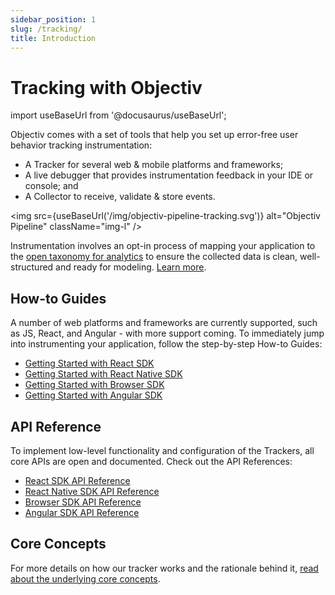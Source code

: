 ```yaml
---
sidebar_position: 1
slug: /tracking/
title: Introduction
---
```

# Tracking with Objectiv
import useBaseUrl from '@docusaurus/useBaseUrl';

Objectiv comes with a set of tools that help you set up error-free user behavior tracking instrumentation:
* A Tracker for several web & mobile platforms and frameworks;
* A live debugger that provides instrumentation feedback in your IDE or console; and
* A Collector to receive, validate & store events.

<img src={useBaseUrl('/img/objectiv-pipeline-tracking.svg')} alt="Objectiv Pipeline" className="img-l" />

Instrumentation involves an opt-in process of mapping your application to the [open taxonomy for analytics](/taxonomy/introduction.md) to ensure the collected data is clean, well-structured and ready for modeling. [Learn more](/tracking/core-concepts/overview.md).

## How-to Guides
A number of web platforms and frameworks are currently supported, such as JS, React, and Angular - with more support coming. To immediately jump into instrumenting your application, follow the step-by-step How-to Guides:
- [Getting Started with React SDK](/tracking/react/how-to-guides/getting-started.md)
- [Getting Started with React Native SDK](/tracking/react-native/how-to-guides/getting-started.md)
- [Getting Started with Browser SDK](/tracking/browser/how-to-guides/getting-started.md)
- [Getting Started with Angular SDK](/tracking/angular/how-to-guides/getting-started.md)

## API Reference
To implement low-level functionality and configuration of the Trackers, all core APIs are open and documented. Check out the API References:
- [React SDK API Reference](/tracking/react/api-reference/overview.md)
- [React Native SDK API Reference](/tracking/react-native/api-reference/overview.md)
- [Browser SDK API Reference](/tracking/browser/api-reference/overview.md)
- [Angular SDK API Reference](/tracking/angular/api-reference/overview.md)

## Core Concepts
For more details on how our tracker works and the rationale behind it, [read about the underlying core concepts](/tracking/core-concepts/overview.md).

